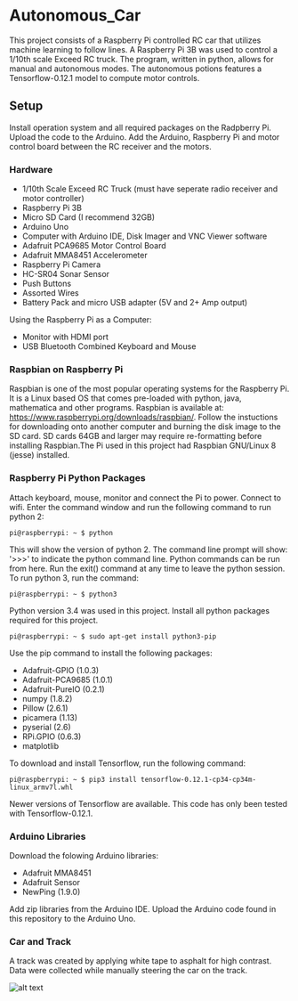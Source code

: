 # Autonomous_Car
This project consists of a Raspberry Pi controlled RC car that utilizes machine learning to follow lines. A Raspberry Pi 3B was used to control a 1/10th scale Exceed RC truck. The program, written in python, allows for manual and autonomous modes. The autonomous potions features a Tensorflow-0.12.1 model to compute motor controls.
## Setup
Install operation system and all required packages on the Radpberry Pi. Upload the code to the Arduino. Add the Arduino, Raspberry Pi and motor control board between the RC receiver and the motors.
### Hardware
 * 1/10th Scale Exceed RC Truck (must have seperate radio receiver and motor controller)
 * Raspberry Pi 3B
 * Micro SD Card (I recommend 32GB)
 * Arduino Uno
 * Computer with Arduino IDE, Disk Imager and VNC Viewer software
 * Adafruit PCA9685 Motor Control Board
 * Adafruit MMA8451 Accelerometer
 * Raspberry Pi Camera
 * HC-SR04 Sonar Sensor
 * Push Buttons
 * Assorted Wires
 * Battery Pack and micro USB adapter (5V and 2+ Amp output)
 
 Using the Raspberry Pi as a Computer:
 * Monitor with HDMI port
 * USB Bluetooth Combined Keyboard and Mouse
 
 ### Raspbian on Raspberry Pi
 Raspbian is one of the most popular operating systems for the Raspberry Pi. It is a Linux based OS that comes pre-loaded with python, java, mathematica and other programs. Raspbian is available at: https://www.raspberrypi.org/downloads/raspbian/. Follow the instuctions for downloading onto another computer and burning the disk image to the SD card. SD cards 64GB and larger may require re-formatting before installing Raspbian.The Pi used in this project had Raspbian GNU/Linux 8 (jesse) installed. 
 
 ### Raspberry Pi Python Packages
 Attach keyboard, mouse, monitor and connect the Pi to power. Connect to wifi. Enter the command window and run the following command to run python 2:
 ```
 pi@raspberrypi: ~ $ python
 ```
 This will show the version of python 2. The command line prompt will show: '>>>' to indicate the python command line. Python commands can be run from here. Run the exit() command at any time to leave the python session. To run python 3, run the command:
  ```
 pi@raspberrypi: ~ $ python3
 ```
 Python version 3.4 was used in this project. Install all python packages required for this project.
 ```
 pi@raspberrypi: ~ $ sudo apt-get install python3-pip
 ```
 Use the pip command to install the following packages:
 * Adafruit-GPIO (1.0.3)
 * Adafruit-PCA9685 (1.0.1)
 * Adafruit-PureIO (0.2.1)
 * numpy (1.8.2)
 * Pillow (2.6.1)
 * picamera (1.13)
 * pyserial (2.6)
 * RPi.GPIO (0.6.3)
 * matplotlib

To download and install Tensorflow, run the following command:
 ```
 pi@raspberrypi: ~ $ pip3 install tensorflow-0.12.1-cp34-cp34m-linux_armv7l.whl
 ```
 Newer versions of Tensorflow are available. This code has only been tested with Tensorflow-0.12.1.
 
 ### Arduino Libraries
 Download the folowing Arduino libraries:
  * Adafruit MMA8451
  * Adafruit Sensor
  * NewPing (1.9.0)
  
 Add zip libraries from the Arduino IDE. Upload the Arduino code found in this repository to the Arduino Uno.
  
 ### Car and Track
 A track was created by applying white tape to asphalt for high contrast. Data were collected while manually steering the car on the track.
 
 ![alt text](https://github.com/JakeSigwart/Autonomous_Car/20180720_115619[1].jpg)
 
 
 
 


